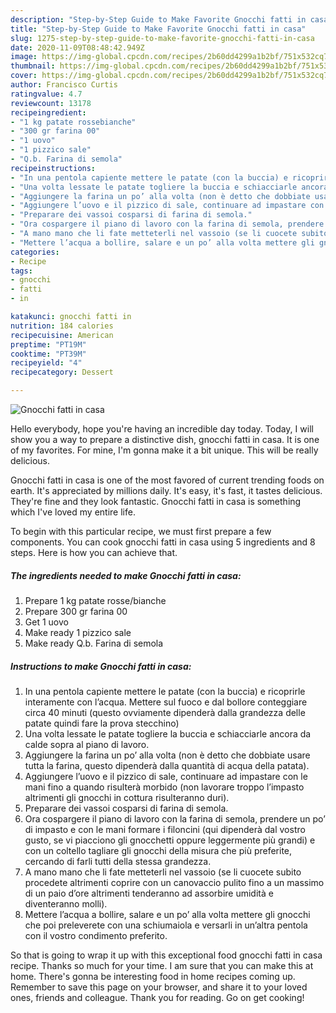 ```yaml
---
description: "Step-by-Step Guide to Make Favorite Gnocchi fatti in casa"
title: "Step-by-Step Guide to Make Favorite Gnocchi fatti in casa"
slug: 1275-step-by-step-guide-to-make-favorite-gnocchi-fatti-in-casa
date: 2020-11-09T08:48:42.949Z
image: https://img-global.cpcdn.com/recipes/2b60dd4299a1b2bf/751x532cq70/gnocchi-fatti-in-casa-recipe-main-photo.jpg
thumbnail: https://img-global.cpcdn.com/recipes/2b60dd4299a1b2bf/751x532cq70/gnocchi-fatti-in-casa-recipe-main-photo.jpg
cover: https://img-global.cpcdn.com/recipes/2b60dd4299a1b2bf/751x532cq70/gnocchi-fatti-in-casa-recipe-main-photo.jpg
author: Francisco Curtis
ratingvalue: 4.7
reviewcount: 13178
recipeingredient:
- "1 kg patate rossebianche"
- "300 gr farina 00"
- "1 uovo"
- "1 pizzico sale"
- "Q.b. Farina di semola"
recipeinstructions:
- "In una pentola capiente mettere le patate (con la buccia) e ricoprirle interamente con l’acqua. Mettere sul fuoco e dal bollore conteggiare circa 40 minuti (questo ovviamente dipenderà dalla grandezza delle patate quindi fare la prova stecchino)"
- "Una volta lessate le patate togliere la buccia e schiacciarle ancora da calde sopra al piano di lavoro."
- "Aggiungere la farina un po’ alla volta (non è detto che dobbiate usare tutta la farina, questo dipenderà dalla quantità di acqua della patata)."
- "Aggiungere l’uovo e il pizzico di sale, continuare ad impastare con le mani fino a quando risulterà morbido (non lavorare troppo l’impasto altrimenti gli gnocchi in cottura risulteranno duri)."
- "Preparare dei vassoi cosparsi di farina di semola."
- "Ora cospargere il piano di lavoro con la farina di semola, prendere un po’ di impasto e con le mani formare i filoncini (qui dipenderà dal vostro gusto, se vi piacciono gli gnocchetti oppure leggermente più grandi) e con un coltello tagliare gli gnocchi della misura che più preferite, cercando di farli tutti della stessa grandezza."
- "A mano mano che li fate metteterli nel vassoio (se li cuocete subito procedete altrimenti coprire con un canovaccio pulito fino a un massimo di un paio d’ore altrimenti tenderanno ad assorbire umidità e diventeranno molli)."
- "Mettere l’acqua a bollire, salare e un po’ alla volta mettere gli gnocchi che poi preleverete con una schiumaiola e versarli in un’altra pentola con il vostro condimento preferito."
categories:
- Recipe
tags:
- gnocchi
- fatti
- in

katakunci: gnocchi fatti in 
nutrition: 184 calories
recipecuisine: American
preptime: "PT19M"
cooktime: "PT39M"
recipeyield: "4"
recipecategory: Dessert

---
```



![Gnocchi fatti in casa](https://img-global.cpcdn.com/recipes/2b60dd4299a1b2bf/751x532cq70/gnocchi-fatti-in-casa-recipe-main-photo.jpg)

Hello everybody, hope you're having an incredible day today. Today, I will show you a way to prepare a distinctive dish, gnocchi fatti in casa. It is one of my favorites. For mine, I'm gonna make it a bit unique. This will be really delicious.

Gnocchi fatti in casa is one of the most favored of current trending foods on earth. It's appreciated by millions daily. It's easy, it's fast, it tastes delicious. They're fine and they look fantastic. Gnocchi fatti in casa is something which I've loved my entire life.




To begin with this particular recipe, we must first prepare a few components. You can cook gnocchi fatti in casa using 5 ingredients and 8 steps. Here is how you can achieve that.

<!--inarticleads1-->

##### The ingredients needed to make Gnocchi fatti in casa:

1. Prepare 1 kg patate rosse/bianche
1. Prepare 300 gr farina 00
1. Get 1 uovo
1. Make ready 1 pizzico sale
1. Make ready Q.b. Farina di semola




<!--inarticleads2-->

##### Instructions to make Gnocchi fatti in casa:

1. In una pentola capiente mettere le patate (con la buccia) e ricoprirle interamente con l’acqua. Mettere sul fuoco e dal bollore conteggiare circa 40 minuti (questo ovviamente dipenderà dalla grandezza delle patate quindi fare la prova stecchino)
1. Una volta lessate le patate togliere la buccia e schiacciarle ancora da calde sopra al piano di lavoro.
1. Aggiungere la farina un po’ alla volta (non è detto che dobbiate usare tutta la farina, questo dipenderà dalla quantità di acqua della patata).
1. Aggiungere l’uovo e il pizzico di sale, continuare ad impastare con le mani fino a quando risulterà morbido (non lavorare troppo l’impasto altrimenti gli gnocchi in cottura risulteranno duri).
1. Preparare dei vassoi cosparsi di farina di semola.
1. Ora cospargere il piano di lavoro con la farina di semola, prendere un po’ di impasto e con le mani formare i filoncini (qui dipenderà dal vostro gusto, se vi piacciono gli gnocchetti oppure leggermente più grandi) e con un coltello tagliare gli gnocchi della misura che più preferite, cercando di farli tutti della stessa grandezza.
1. A mano mano che li fate metteterli nel vassoio (se li cuocete subito procedete altrimenti coprire con un canovaccio pulito fino a un massimo di un paio d’ore altrimenti tenderanno ad assorbire umidità e diventeranno molli).
1. Mettere l’acqua a bollire, salare e un po’ alla volta mettere gli gnocchi che poi preleverete con una schiumaiola e versarli in un’altra pentola con il vostro condimento preferito.




So that is going to wrap it up with this exceptional food gnocchi fatti in casa recipe. Thanks so much for your time. I am sure that you can make this at home. There's gonna be interesting food in home recipes coming up. Remember to save this page on your browser, and share it to your loved ones, friends and colleague. Thank you for reading. Go on get cooking!
